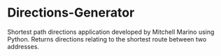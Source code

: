 # Directions-Generator
Shortest path directions application developed by Mitchell Marino using Python. Returns directions relating to the shortest route between two addresses.
